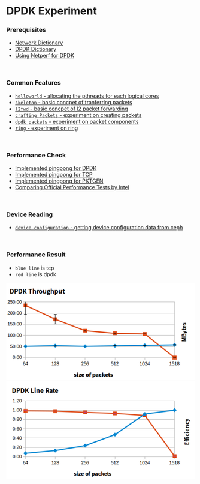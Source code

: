 # DPDK Experiment

### Prerequisites
- [Network Dictionary](https://docs.google.com/document/d/1ovVb2subuS-UQl161BGVeXlWYFnu6jngM4QcB81HNpw/edit?usp=sharing)
- [DPDK Dictionary](https://docs.google.com/document/d/1sOiMM1qw4DNYUfDTZYZ2L_ZUbv6R7lVD48AmClV51Mo/edit?usp=sharing)
- [Using Netperf for DPDK](Netperf)

<br>

### Common Features
- [`helloworld` - allocating the pthreads for each logical cores](helloworld)
- [`skeleton` - basic concpet of tranferring packets](skeleton)
- [`l2fwd` - basic concpet of l2 packet forwarding](l2fwd)
- [`crafting Packets` - experiment on creating packets](pkt-craft)
- [`dpdk packets` - experiment on packet components ](packet-experiment)
- [`ring` - experiment on ring ](ring-experiment)

<br>

### Performance Check
- [Implemented pingpong for DPDK](pingpong-experiment)
- [Implemented pingpong for TCP](tcp-experiment)
- [Implemented pingpong for PKTGEN](pktgen-experiment)
- [Comparing Official Performance Tests by Intel](Official_Performance_Test)

<br>

### Device Reading
- [`device configuration` - getting device configuration data from ceph](device)


<br>

### Performance Result
- `blue line` is tcp
- `red line` is dpdk

![img](img/dpdk-throughput.png)
![img](img/dpdk-line-rate.png)
